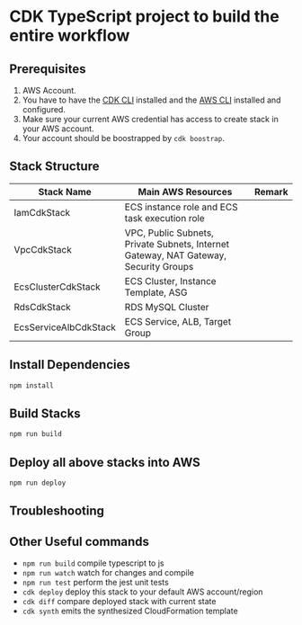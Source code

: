 # CDK TypeScript project to build the entire workflow

## Prerequisites

1. AWS Account.
2. You have to have the [CDK CLI](https://docs.aws.amazon.com/cdk/v2/guide/cli.html) installed and the [AWS CLI](https://docs.aws.amazon.com/cli/latest/userguide/getting-started-install.html) installed and configured.
3. Make sure your current AWS credential has access to create stack in your AWS account.
4. Your account should be boostrapped by `cdk boostrap`.

## Stack Structure

| Stack Name            | Main AWS Resources                                                                   | Remark |
| --------------------- | ------------------------------------------------------------------------------------ | ------ |
| IamCdkStack           | ECS instance role and ECS task execution role                                        |        |
| VpcCdkStack           | VPC, Public Subnets, Private Subnets, Internet Gateway, NAT Gateway, Security Groups |        |
| EcsClusterCdkStack    | ECS Cluster, Instance Template, ASG                                                  |        |
| RdsCdkStack           | RDS MySQL Cluster                                                                    |        |
| EcsServiceAlbCdkStack | ECS Service, ALB, Target Group                                                       |        |

## Install Dependencies

```sh
npm install
```

## Build Stacks
```sh
npm run build
```

## Deploy all above stacks into AWS

```sh
npm run deploy
```

## Troubleshooting

## Other Useful commands

- `npm run build` compile typescript to js
- `npm run watch` watch for changes and compile
- `npm run test` perform the jest unit tests
- `cdk deploy` deploy this stack to your default AWS account/region
- `cdk diff` compare deployed stack with current state
- `cdk synth` emits the synthesized CloudFormation template
